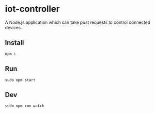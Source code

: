 # iot-controller

A Node.js application which can take post requests to control connected devices.

## Install

`npm i`

## Run

`sudo npm start`

## Dev

`sudo npm run watch`

